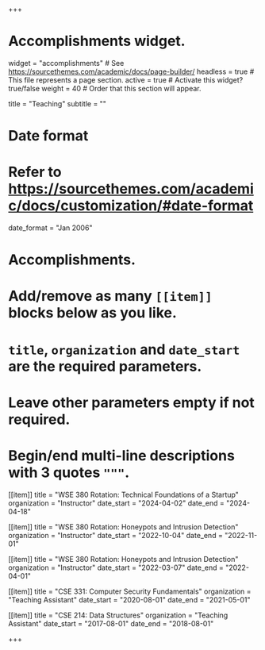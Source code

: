 +++
# Accomplishments widget.
widget = "accomplishments"  # See https://sourcethemes.com/academic/docs/page-builder/
headless = true  # This file represents a page section.
active = true  # Activate this widget? true/false
weight = 40  # Order that this section will appear.

title = "Teaching"
subtitle = ""

# Date format
#   Refer to https://sourcethemes.com/academic/docs/customization/#date-format
date_format = "Jan 2006"

# Accomplishments.
#   Add/remove as many `[[item]]` blocks below as you like.
#   `title`, `organization` and `date_start` are the required parameters.
#   Leave other parameters empty if not required.
#   Begin/end multi-line descriptions with 3 quotes `"""`.

[[item]]
  title = "WSE 380 Rotation: Technical Foundations of a Startup"
  organization = "Instructor"
  date_start = "2024-04-02"
  date_end = "2024-04-18"


[[item]]
  title = "WSE 380 Rotation: Honeypots and Intrusion Detection"
  organization = "Instructor"
  date_start = "2022-10-04"
  date_end = "2022-11-01"


[[item]]
  title = "WSE 380 Rotation: Honeypots and Intrusion Detection"
  organization = "Instructor"
  date_start = "2022-03-07"
  date_end = "2022-04-01"


[[item]]
  title = "CSE 331: Computer Security Fundamentals"
  organization = "Teaching Assistant"
  date_start = "2020-08-01"
  date_end = "2021-05-01"


[[item]]
  title = "CSE 214: Data Structures"
  organization = "Teaching Assistant"
  date_start = "2017-08-01"
  date_end = "2018-08-01"

+++
